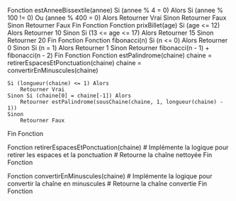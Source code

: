Fonction estAnneeBissextile(annee)
    Si (annee % 4 = 0) Alors
        Si (annee % 100 != 0) Ou (annee % 400 = 0) Alors
            Retourner Vrai
        Sinon
            Retourner Faux
    Sinon
        Retourner Faux
Fin Fonction
Fonction prixBillet(age)
    Si (age <= 12) Alors
        Retourner 10
    Sinon Si (13 <= age <= 17) Alors
        Retourner 15
    Sinon
        Retourner 20
Fin Fonction
Fonction fibonacci(n)
    Si (n <= 0) Alors
        Retourner 0
    Sinon Si (n = 1) Alors
        Retourner 1
    Sinon
        Retourner fibonacci(n - 1) + fibonacci(n - 2)
Fin Fonction
Fonction estPalindrome(chaine)
    chaine = retirerEspacesEtPonctuation(chaine)
    chaine = convertirEnMinuscules(chaine)
    
    Si (longueur(chaine) <= 1) Alors
        Retourner Vrai
    Sinon Si (chaine[0] = chaine[-1]) Alors
        Retourner estPalindrome(sousChaine(chaine, 1, longueur(chaine) - 1))
    Sinon
        Retourner Faux
Fin Fonction

Fonction retirerEspacesEtPonctuation(chaine)
    # Implémente la logique pour retirer les espaces et la ponctuation
    # Retourne la chaîne nettoyée
Fin Fonction

Fonction convertirEnMinuscules(chaine)
    # Implémente la logique pour convertir la chaîne en minuscules
    # Retourne la chaîne convertie
Fin Fonction
